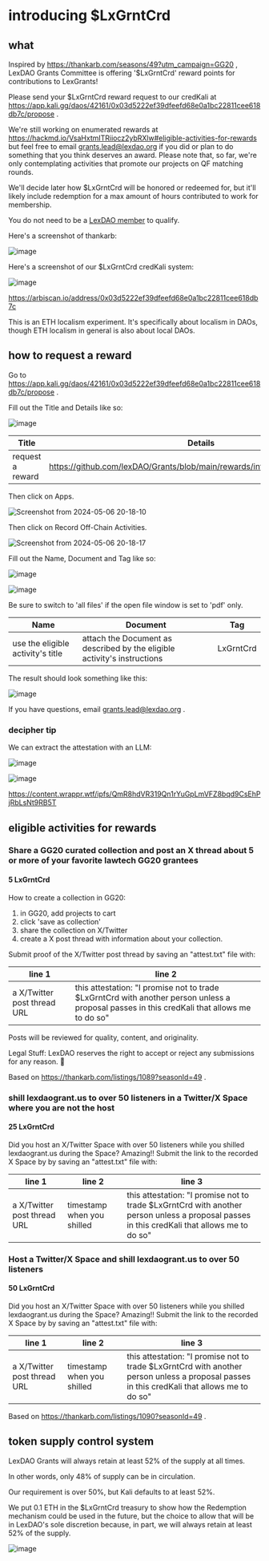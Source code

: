 # introducing $LxGrntCrd

## what

Inspired by https://thankarb.com/seasons/49?utm_campaign=GG20 , LexDAO Grants Committee is offering '$LxGrntCrd' reward points for contributions to LexGrants!

Please send your $LxGrntCrd reward request to our credKali at https://app.kali.gg/daos/42161/0x03d5222ef39dfeefd68e0a1bc22811cee618db7c/propose .

We're still working on enumerated rewards at https://hackmd.io/VsaHxtmITRiiocz2ybRXlw#eligible-activities-for-rewards but feel free to email grants.lead@lexdao.org if you did or plan to do something that you think deserves an award. Please note that, so far, we're only contemplating activities that promote our projects on QF matching rounds.

We'll decide later how $LxGrntCrd will be honored or redeemed for, but it'll likely include redemption for a max amount of hours contributed to work for membership.

You do not need to be a [LexDAO member](https://lexdao.org/membership) to qualify.

Here's a screenshot of thankarb:

![image](https://hackmd.io/_uploads/HkRLVT8M0.png)

Here's a screenshot of our $LxGrntCrd credKali system:

![image](https://hackmd.io/_uploads/ryR1PgPGC.png)

https://arbiscan.io/address/0x03d5222ef39dfeefd68e0a1bc22811cee618db7c

This is an ETH localism experiment. It's specifically about localism in DAOs, though ETH localism in general is also about local DAOs.

## how to request a reward

Go to https://app.kali.gg/daos/42161/0x03d5222ef39dfeefd68e0a1bc22811cee618db7c/propose .

Fill out the Title and Details like so:

![image](https://hackmd.io/_uploads/S1mEkGwzR.png)

| Title    | Details |
| -------- | -------- |
| request a reward| https://github.com/lexDAO/Grants/blob/main/rewards/introducing_LxGrntCrd.md|

Then click on Apps.

![Screenshot from 2024-05-06 20-18-10](https://hackmd.io/_uploads/rJ3tJGDGC.png)

Then click on Record Off-Chain Activities.

![Screenshot from 2024-05-06 20-18-17](https://hackmd.io/_uploads/rkw9yMwG0.png)

Fill out the Name, Document and Tag like so:

![image](https://hackmd.io/_uploads/HkqbzMwfA.png)

![image](https://hackmd.io/_uploads/SyTYnfPzC.png)

Be sure to switch to 'all files' if the open file window is set to 'pdf' only.

| Name | Document | Tag |
| -------- | -------- | -------- |
| use the eligible activity's title     | attach the Document as described by the eligible activity's instructions     | LxGrntCrd     |

The result should look something like this:

![image](https://hackmd.io/_uploads/SJC0CGPz0.png)

If you have questions, email grants.lead@lexdao.org .

### decipher tip

We can extract the attestation with an LLM:

![image](https://hackmd.io/_uploads/Byxq1XDfR.png)

![image](https://hackmd.io/_uploads/rk6nJXDGA.png)

https://content.wrappr.wtf/ipfs/QmR8hdVR319Qn1rYuGpLmVFZ8bqd9CsEhPjRbLsNt9RB5T

## eligible activities for rewards

### Share a GG20 curated collection and post an X thread about 5 or more of your favorite lawtech GG20 grantees

#### 5 LxGrntCrd

How to create a collection in GG20: 

1. in GG20, add projects to cart 
2. click 'save as collection' 
3. share the collection on X/Twitter 
4. create a X post thread with information about your collection. 

Submit proof of the X/Twitter post thread by saving an "attest.txt" file with:

| line 1 | line 2 | 
| -------- | -------- | 
| a X/Twitter post thread URL     | this attestation: "I promise not to trade $LxGrntCrd with another person unless a proposal passes in this credKali that allows me to do so"     |

Posts will be reviewed for quality, content, and originality. 

Legal Stuff: LexDAO reserves the right to accept or reject any submissions for any reason. 👀

Based on https://thankarb.com/listings/1089?seasonId=49 .

### shill lexdaogrant.us to over 50 listeners in a Twitter/X Space where you are not the host

#### 25 LxGrntCrd

Did you host an X/Twitter Space with over 50 listeners while you shilled lexdaogrant.us during the Space? Amazing!! Submit the link to the recorded X Space by by saving an "attest.txt" file with:

| line 1 | line 2 | line 3 |
| -------- | -------- | -------- |
| a X/Twitter post thread URL     | timestamp when you shilled  | this attestation: "I promise not to trade $LxGrntCrd with another person unless a proposal passes in this credKali that allows me to do so"

### Host a Twitter/X Space and shill lexdaogrant.us to over 50 listeners

#### 50 LxGrntCrd

Did you host an X/Twitter Space with over 50 listeners while you shilled lexdaogrant.us during the Space? Amazing!! Submit the link to the recorded X Space by by saving an "attest.txt" file with:

| line 1 | line 2 | line 3 |
| -------- | -------- | -------- |
| a X/Twitter post thread URL     | timestamp when you shilled  | this attestation: "I promise not to trade $LxGrntCrd with another person unless a proposal passes in this credKali that allows me to do so"     |

Based on https://thankarb.com/listings/1090?seasonId=49 .

## token supply control system

LexDAO Grants will always retain at least 52% of the supply at all times. 

In other words, only 48% of supply can be in circulation.

Our requirement is over 50%, but Kali defaults to at least 52%.

We put 0.1 ETH in the $LxGrntCrd treasury to show how the Redemption mechanism could be used in the future, but the choice to allow that will be in LexDAO's sole discretion because, in part, we will always retain at least 52% of the supply.

![image](https://hackmd.io/_uploads/B1KCelvz0.png)
